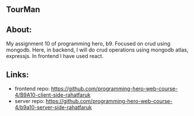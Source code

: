 ## TourMan
## About:
My assignment 10 of programming hero, b9. Focused on crud using mongodb. Here, in backend, I will do crud operations using mongodb atlas, expressjs. In frontend I have used react.

## Links:
  - frontend repo: https://github.com/programming-hero-web-course-4/B9A10-client-side-rahatfaruk 
  - server repo: https://github.com/programming-hero-web-course-4/b9a10-server-side-rahatfaruk 